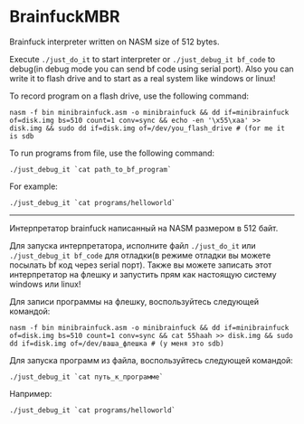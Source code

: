 # BrainfuckMBR
Brainfuck interpreter written on NASM size of 512 bytes.

Execute  `./just_do_it` to start interpreter or `./just_debug_it bf_code` to debug(in debug mode you can send bf code using serial port). Also you can write it to flash drive and to start as a real system like windows or linux! 

To record program on a flash drive, use the following command:

`nasm -f bin minibrainfuck.asm -o minibrainfuck && dd if=minibrainfuck of=disk.img bs=510 count=1 conv=sync && echo -en '\x55\xaa' >> disk.img && sudo dd if=disk.img of=/dev/you_flash_drive # (for me it is sdb`

To run programs from file, use the following command:

```
./just_debug_it `cat path_to_bf_program`
```

For example:

```
./just_debug_it `cat programs/helloworld`
```

-----------------------------------------------------------------------------------------------------------------------

Интерпретатор brainfuck написанный на NASM размером в 512 байт.

Для запуска интерпретатора, исполните файл `./just_do_it` или `./just_debug_it bf_code` для отладки(в режиме отладки вы можете посылать bf код через serial порт). Также вы можете записать этот интерпретатор на флешку и запустить прям как настоящую систему windows или linux!

Для записи программы на флешку, воспользуйтесь следующей командой:

`nasm -f bin minibrainfuck.asm -o minibrainfuck && dd if=minibrainfuck of=disk.img bs=510 count=1 conv=sync && cat 55haah >> disk.img && sudo dd if=disk.img of=/dev/ваша_флешка # (у меня это sdb)`

Для запуска программ из файла, воспользуйтесь следующей командой:

```
./just_debug_it `cat путь_к_программе`
```

Например:

```
./just_debug_it `cat programs/helloworld`
```
